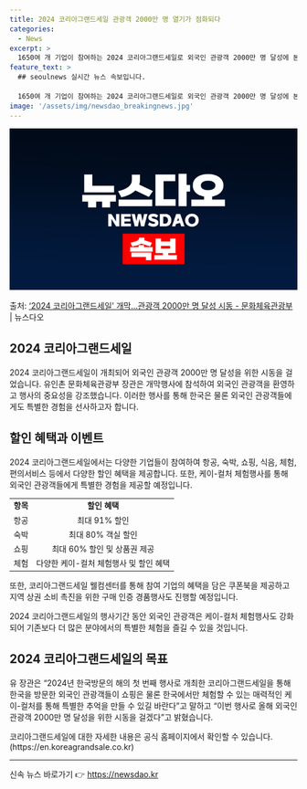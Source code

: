 ```yaml
---
title: 2024 코리아그랜드세일 관광객 2000만 명 열기가 점화되다
categories:
  - News
excerpt: >
  1650여 개 기업이 참여하는 2024 코리아그랜드세일로 외국인 관광객 2000만 명 달성에 본격적으로 시동…
feature_text: >
  ## seoulnews 실시간 뉴스 속보입니다.

  1650여 개 기업이 참여하는 2024 코리아그랜드세일로 외국인 관광객 2000만 명 달성에 본격적으로 시동…
image: '/assets/img/newsdao_breakingnews.jpg'
---
```


![뉴스다오 속보](/assets/img/newsdao_breakingnews.jpg)

<p>출처: <a href="https://newsdao.kr/2974" rel="dofollow">‘2024 코리아그랜드세일’ 개막…관광객 2000만 명 달성 시동 - 문화체육관광부</a> | 뉴스다오</p>

<h2 data-ke-size="size26">2024 코리아그랜드세일</h2>
<p data-ke-size="size16">2024 코리아그랜드세일이 개최되어 외국인 관광객 2000만 명 달성을 위한 시동을 걸었습니다. 유인촌 문화체육관광부 장관은 개막행사에 참석하여 외국인 관광객을 환영하고 행사의 중요성을 강조했습니다. 이러한 행사를 통해 한국은 물론 외국인 관광객들에게도 특별한 경험을 선사하고자 합니다.</p>

<h2 data-ke-size="size26">할인 혜택과 이벤트</h2>
<p data-ke-size="size16">2024 코리아그랜드세일에서는 다양한 기업들이 참여하여 항공, 숙박, 쇼핑, 식음, 체험, 편의서비스 등에서 다양한 할인 혜택을 제공합니다. 또한, 케이-컬처 체험행사를 통해 외국인 관광객들에게 특별한 경험을 제공할 예정입니다.</p>

<table>
  <tr>
    <td style="text-align: center; height: 17px;"><b>항목</b></td>
    <td style="text-align: center; height: 17px;"><b>할인 혜택</b></td>
  </tr>
  <tr>
    <td style="text-align: center; height: 17px;">항공</td>
    <td style="text-align: center; height: 17px;">최대 91% 할인</td>
  </tr>
  <tr>
    <td style="text-align: center; height: 17px;">숙박</td>
    <td style="text-align: center; height: 17px;">최대 80% 객실 할인</td>
  </tr>
  <tr>
    <td style="text-align: center; height: 17px;">쇼핑</td>
    <td style="text-align: center; height: 17px;">최대 60% 할인 및 상품권 제공</td>
  </tr>
  <tr>
    <td style="text-align: center; height: 17px;">체험</td>
    <td style="text-align: center; height: 17px;">다양한 케이-컬처 체험행사 및 할인 혜택</td>
  </tr>
</table>

<p data-ke-size="size16">또한, 코리아그랜드세일 웰컴센터를 통해 참여 기업의 혜택을 담은 쿠폰북을 제공하고 지역 상권 소비 촉진을 위한 구매 인증 경품행사도 진행할 예정입니다.</p>

<p data-ke-size="size16">2024 코리아그랜드세일의 행사기간 동안 외국인 관광객은 케이-컬처 체험행사도 강화되어 기존보다 더 많은 분야에서의 특별한 체험을 즐길 수 있을 것입니다.</p>

<h2 data-ke-size="size26">2024 코리아그랜드세일의 목표</h2>
<p data-ke-size="size16">유 장관은 “2024년 한국방문의 해의 첫 번째 행사로 개최한 코리아그랜드세일을 통해 한국을 방문한 외국인 관광객들이 쇼핑은 물론 한국에서만 체험할 수 있는 매력적인 케이-컬처를 통해 특별한 추억을 만들 수 있길 바란다”고 말하고 “이번 행사로 올해 외국인 관광객 2000만 명 달성을 위한 시동을 걸겠다”고 밝혔습니다.</p>

<p data-ke-size="size16">코리아그랜드세일에 대한 자세한 내용은 공식 홈페이지에서 확인할 수 있습니다. (https://en.koreagrandsale.co.kr)</p>

<hr> 

신속 뉴스 바로가기 👉 <a href="https://newsdao.kr" rel="dofollow">https://newsdao.kr</a>


